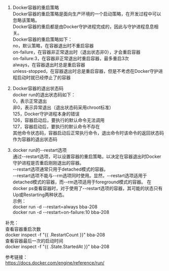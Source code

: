 


1. Docker容器的重启策略  
Docker容器的重启策略是面向生产环境的一个启动策略，在开发过程中可以忽略该策略。  
Docker容器的重启都是由Docker守护进程完成的，因此与守护进程息息相关。   
Docker容器的重启策略如下：  
no，默认策略，在容器退出时不重启容器  
on-failure，在容器非正常退出时（退出状态非0），才会重启容器   
on-failure:3，在容器非正常退出时重启容器，最多重启3次   
always，在容器退出时总是重启容器   
unless-stopped，在容器退出时总是重启容器，但是不考虑在Docker守护进程启动时就已经停止了的容器   

2. Docker容器的退出状态码  
docker run的退出状态码如下：  
0，表示正常退出   
非0，表示异常退出（退出状态码采用chroot标准）  
125，Docker守护进程本身的错误  
126，容器启动后，要执行的默认命令无法调用  
127，容器启动后，要执行的默认命令不存在  
其他命令状态码，容器启动后正常执行命令，退出命令时该命令的返回状态码作为容器的退出状态码   

3. docker run的--restart选项   
通过--restart选项，可以设置容器的重启策略，以决定在容器退出时Docker守护进程是否重启刚刚退出的容器。   
--restart选项通常只用于detached模式的容器。   
--restart选项不能与--rm选项同时使用。显然，--restart选项适用于detached模式的容器，而--rm选项适用于foreground模式的容器。
在docker ps查看容器时，对于使用了--restart选项的容器，其可能的状态只有Up或Restarting两种状态。   
示例：   
docker run -d --restart=always bba-208   
docker run -d --restart=on-failure:10 bba-208   

补充：     
查看容器重启次数   
docker inspect -f "{{ .RestartCount }}" bba-208   
查看容器最后一次的启动时间    
docker inspect -f "{{ .State.StartedAt }}" bba-208   
   
参考链接：      
https://docs.docker.com/engine/reference/run/   